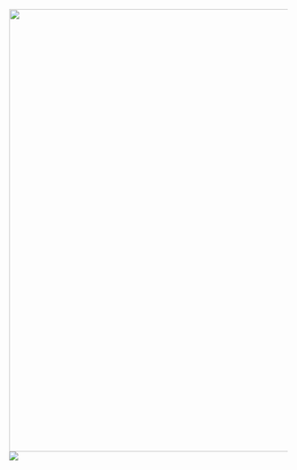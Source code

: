 <a href="https://github.com/phtcloud-dev">
  <img width="800" src="https://github-readme-activity-graph.vercel.app/graph?username=phtcloud-dev&theme=github-compact&hide_border=true&area=true" />
</a>
<a href="https://github.com/phtcloud-dev">
  <img align="center" src="https://github-readme-stats.vercel.app/api/top-langs/?username=phtcloud-dev&hide_progress=false" />
</a>

<!--
**phtcloud-dev/phtcloud-dev** is a ✨ _special_ ✨ repository because its `README.md` (this file) appears on your GitHub profile.

Here are some ideas to get you started:

- 🔭 I’m currently working on ...
- 🌱 I’m currently learning ...
- 👯 I’m looking to collaborate on ...
- 🤔 I’m looking for help with ...
- 💬 Ask me about ...
- 📫 How to reach me: ...
- 😄 Pronouns: ...
- ⚡ Fun fact: ...
-->
